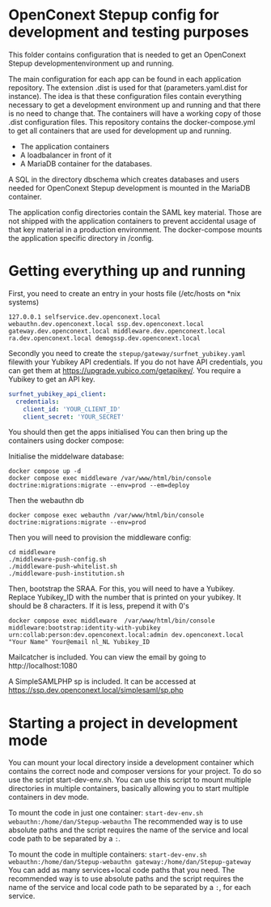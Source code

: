# OpenConext Stepup config for development and testing purposes

This folder contains configuration that is needed to get an OpenConext Stepup developmentenvironment up and running. 

The main configuration for each app can be found in each application repository. The extension .dist is used for that (parameters.yaml.dist for instance). The idea is that these configuration files contain everything necessary to get a development environment up and running and that there is no need to change that. The containers will have a working copy of those .dist configuration files.
This repository contains the docker-compose.yml to get all containers that are used for development up and running.

* The application containers 
* A loadbalancer in front of it
* A MariaDB container for the databases.

A SQL in the directory dbschema  which creates databases and users needed for OpenConext Stepup development is mounted in the MariaDB container. 

The application config directories contain the SAML key material. Those are not shipped with the application containers to prevent accidental usage of that key material in a production environment. The docker-compose mounts the application specific directory in /config. 

# Getting everything up and running

First, you need to create an entry in your hosts file (/etc/hosts on *nix systems)

```
127.0.0.1 selfservice.dev.openconext.local webauthn.dev.openconext.local ssp.dev.openconext.local gateway.dev.openconext.local middleware.dev.openconext.local ra.dev.openconext.local demogssp.dev.openconext.local
```

Secondly you need to create the `stepup/gateway/surfnet_yubikey.yaml` filewith your Yubikey API credentials. If you do not have API credentials, you can get them at <https://upgrade.yubico.com/getapikey/>. You require a Yubikey to get an API key.

```yaml
surfnet_yubikey_api_client:
  credentials:
    client_id: 'YOUR_CLIENT_ID'
    client_secret: 'YOUR_SECRET'
```

You should then get the apps initialised
You can then bring up the containers using docker compose:

Initialise the middelware database:
```
docker compose up -d
docker compose exec middleware /var/www/html/bin/console  doctrine:migrations:migrate --env=prod --em=deploy
```

Then the webauthn db
```
docker compose exec webauthn /var/www/html/bin/console  doctrine:migrations:migrate --env=prod
```

Then you will need to provision the middleware config:
```
cd middleware
./middleware-push-config.sh
./middleware-push-whitelist.sh
./middleware-push-institution.sh
```
Then, bootstrap the SRAA. For this, you will need to have a Yubikey. Replace Yubikey_ID with the number that is printed on your yubikey. It should be 8 characters. If it is less, prepend it with 0's
```
docker compose exec middleware  /var/www/html/bin/console middleware:bootstrap:identity-with-yubikey urn:collab:person:dev.openconext.local:admin dev.openconext.local "Your Name" Your@email nl_NL Yubikey_ID
```

Mailcatcher is included. You can view the email by going to http://localhost:1080

A SimpleSAMLPHP sp is included. It can be accessed at https://ssp.dev.openconext.local/simplesaml/sp.php

# Starting a project in development mode

You can mount your local directory inside a development container which contains the correct node and composer versions for your project. To do so use the script start-dev-env.sh. You can use this script to mount multiple directories in multiple containers, basically allowing you to start multiple containers in dev mode.

To mount the code in just one container:
`start-dev-env.sh webauthn:/home/dan/Stepup-webauthn`
The recommended way is to use absolute paths and the script requires the name of the service and local code path to be separated by a `:`.

To mount the code in multiple containers:
`start-dev-env.sh webauthn:/home/dan/Stepup-webauthn gateway:/home/dan/Stepup-gateway`
You can add as many services+local code paths that you need.
The recommended way is to use absolute paths and the script requires the name of the service and local code path to be separated by a `:`, for each service.
